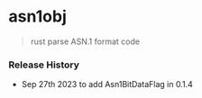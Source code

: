 # asn1obj
> rust parse ASN.1 format code

### Release History
* Sep 27th 2023 to add Asn1BitDataFlag in 0.1.4
